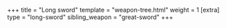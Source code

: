 +++
title = "Long sword"
template = "weapon-tree.html"
weight = 1
[extra]
type = "long-sword"
sibling_weapon = "great-sword"
+++
